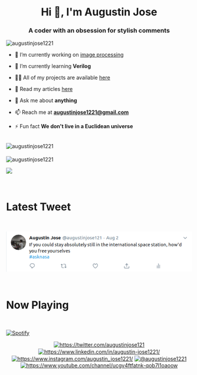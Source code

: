 <h1 align="center">Hi 👋, I'm Augustin Jose</h1>
<h3 align="center">A coder with an obsession for stylish comments</h3>

<p align="left"> <img src="https://komarev.com/ghpvc/?username=augustinjose1221" alt="augustinjose1221" /> </p>

- 🔭 I’m currently working on [image processing](https://github.com/AugustinJose1221/Internship)

- 🌱 I’m currently learning **Verilog**

- 👨‍💻 All of my projects are available [here](https://github.com/AugustinJose1221)

- 📝 Read my articles [here](https://blog.augustinjose.com/)

- 💬 Ask me about **anything**

- 📫 Reach me at **augustinjose1221@gmail.com**

- ⚡ Fun fact **We don't live in a Euclidean universe**


<!-- BLOG-POST-LIST:START -->
<!-- BLOG-POST-LIST:END -->
<!--
<p align="left"><img src="https://devicons.github.io/devicon/devicon.git/icons/react/react-original-wordmark.svg" alt="react" width="20" height="20"/> <img src="https://devicons.github.io/devicon/devicon.git/icons/android/android-original-wordmark.svg" alt="android" width="20" height="20"/> <img src="https://devicons.github.io/devicon/devicon.git/icons/c/c-original.svg" alt="c" width="20" height="20"/> <img src="https://devicons.github.io/devicon/devicon.git/icons/django/django-original.svg" alt="django" width="20" height="20"/> <img src="https://devicons.github.io/devicon/devicon.git/icons/javascript/javascript-original.svg" alt="javascript" width="20" height="20"/> <img src="https://devicons.github.io/devicon/devicon.git/icons/python/python-original-wordmark.svg" alt="python" width="20" height="20"/> <img src="https://cdn.jsdelivr.net/npm/simple-icons@3.1.0/icons/flutter.svg" alt="flutter" width="20" height="20"/></p>
-->
<br>

<img align="left" src="https://github-readme-stats.vercel.app/api/top-langs/?username=augustinjose1221&layout=compact&hide=html" alt="augustinjose1221" />

<br>
<br>

<img align="center" src="https://github-readme-stats.vercel.app/api?username=augustinjose1221&show_icons=true" alt="augustinjose1221" />

<br>

[![ ](https://github-readme-medium.vercel.app/?username=augustinjose1221)](https://medium.com/@augustinjose1221)

<br>

# Latest Tweet

<br>

<a href="https://twitter.com/augustinjose121"><img src="https://github.com/AugustinJose1221/AugustinJose1221/blob/master/tweet.png" width="600"></a>

<br>

# Now Playing
<br>

[![Spotify](https://augustin-jose1221.vercel.app/api/spotify-playing)](https://open.spotify.com/user/jmzuq243qhl31avw4vsk1w2ty)

<p align="center">
<a href="https://twitter.com/https://twitter.com/augustinjose121" target="blank"><img align="center" src="https://cdn.jsdelivr.net/npm/simple-icons@3.0.1/icons/twitter.svg" alt="https://twitter.com/augustinjose121" height="20" width="20" /></a>
<a href="https://linkedin.com/in/https://www.linkedin.com/in/augustin-jose1221/" target="blank"><img align="center" src="https://cdn.jsdelivr.net/npm/simple-icons@3.0.1/icons/linkedin.svg" alt="https://www.linkedin.com/in/augustin-jose1221/" height="20" width="20" /></a>
<a href="https://instagram.com/https://www.instagram.com/augustin_jose1221/" target="blank"><img align="center" src="https://cdn.jsdelivr.net/npm/simple-icons@3.0.1/icons/instagram.svg" alt="https://www.instagram.com/augustin_jose1221/" height="20" width="20" /></a>
<a href="https://medium.com/@augustinjose1221" target="blank"><img align="center" src="https://cdn.jsdelivr.net/npm/simple-icons@3.0.1/icons/medium.svg" alt="@augustinjose1221" height="20" width="20" /></a>
<a href="https://www.youtube.com/c/https://www.youtube.com/channel/ucgv4ftfatnk-qob7l1oaoow" target="blank"><img align="center" src="https://cdn.jsdelivr.net/npm/simple-icons@3.0.1/icons/youtube.svg" alt="https://www.youtube.com/channel/ucgv4ftfatnk-qob7l1oaoow" height="20" width="20" /></a>
</p>
